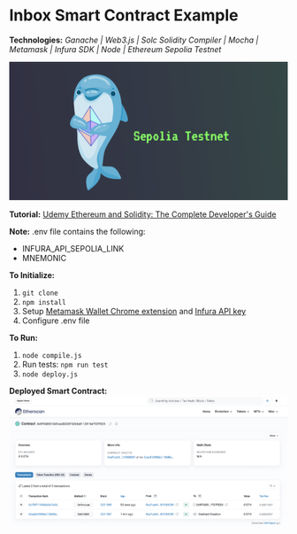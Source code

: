 # Inbox Smart Contract Example
**Technologies:** *Ganache | Web3.js | Solc Solidity Compiler | Mocha | Metamask | Infura SDK | Node | Ethereum Sepolia Testnet*

![Ethereum Sepolia Testnet](README_imgs/logo.png)

**Tutorial:** [Udemy Ethereum and Solidity: The Complete Developer's Guide](https://www.udemy.com/course/ethereum-and-solidity-the-complete-developers-guide/)

**Note:** .env file contains the following:
- INFURA_API_SEPOLIA_LINK
- MNEMONIC

**To Initialize:**
1. `git clone`
2. `npm install`
3. Setup [Metamask Wallet Chrome extension](https://chrome.google.com/webstore/detail/metamask/nkbihfbeogaeaoehlefnkodbefgpgknn?hl=en) and [Infura API key](https://www.infura.io/?utm_source=google&utm_medium=paidsearch&utm_campaign=Infura-Search-US-Brand-PHR&utm_term=infura%20web3&gclid=Cj0KCQjw8qmhBhClARIsANAtbodbKreSewaRy-Y2U8cWnP0IYJQpYCATESOLXZrC7c4mlok57yvoeDkaAouSEALw_wcB)
4. Configure .env file

**To Run:**
1. `node compile.js`
2. Run tests: `npm run test`
2. `node deploy.js`

**Deployed Smart Contract:**
![Deployed Smart Contract](README_imgs/deployed_smart_contract.png)